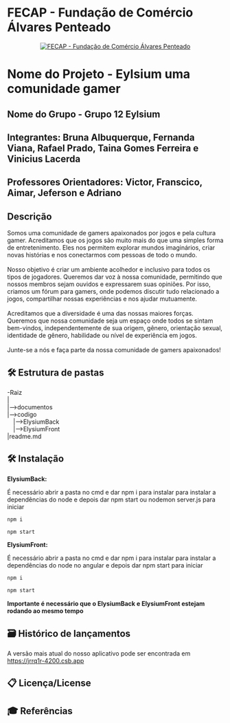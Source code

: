 # FECAP - Fundação de Comércio Álvares Penteado

<p align="center">
<a href= "https://www.fecap.br/"><img src="https://encrypted-tbn0.gstatic.com/images?q=tbn:ANd9GcRhZPrRa89Kma0ZZogxm0pi-tCn_TLKeHGVxywp-LXAFGR3B1DPouAJYHgKZGV0XTEf4AE&usqp=CAU" alt="FECAP - Fundação de Comércio Álvares Penteado" border="0"></a>
</p>

# Nome do Projeto - Eylsium uma comunidade gamer

## Nome do Grupo - Grupo 12 Eylsium

## Integrantes: Bruna Albuquerque, Fernanda Viana, Rafael Prado, Taina Gomes Ferreira e Vinicius Lacerda

## Professores Orientadores: Victor, Franscico, Aimar, Jeferson e Adriano

## Descrição

Somos uma comunidade de gamers apaixonados por jogos e pela cultura gamer. Acreditamos que os jogos são muito mais do que uma simples forma de entretenimento. Eles nos permitem explorar mundos imaginários, criar novas histórias e nos conectarmos com pessoas de todo o mundo.
<br><br>
Nosso objetivo é criar um ambiente acolhedor e inclusivo para todos os tipos de jogadores. Queremos dar voz à nossa comunidade, permitindo que nossos membros sejam ouvidos e expressarem suas opiniões. Por isso, criamos um fórum para gamers, onde podemos discutir tudo relacionado a jogos, compartilhar nossas experiências e nos ajudar mutuamente.
<br><br>
Acreditamos que a diversidade é uma das nossas maiores forças. Queremos que nossa comunidade seja um espaço onde todos se sintam bem-vindos, independentemente de sua origem, gênero, orientação sexual, identidade de gênero, habilidade ou nível de experiência em jogos.
<br><br>
Junte-se a nós e faça parte da nossa comunidade de gamers apaixonados!

## 🛠 Estrutura de pastas

-Raiz<br>
|<br>
|-->documentos<br>
|-->codigo<br>
  &emsp;|-->ElysiumBack<br>
  &emsp;|-->ElysiumFront<br>
|readme.md<br>

## 🛠 Instalação

<b>ElysiumBack:</b>

É necessário abrir a pasta no cmd e dar npm i para instalar para instalar a dependências do node e depois dar npm start ou nodemon server.js para iniciar

```cmd
npm i
```

```cmd
npm start
```

<b>ElysiumFront:</b>

É necessário abrir a pasta no cmd e dar npm i para instalar para instalar a dependências do node no angular e depois dar npm start para iniciar

```cmd
npm i
```

```cmd
npm start
```

<b>Importante é necessário que o ElysiumBack e ElysiumFront estejam rodando ao mesmo tempo</b>

## 🗃 Histórico de lançamentos

A versão mais atual do nosso aplicativo pode ser encontrada em https://jrrq1r-4200.csb.app

## 📋 Licença/License

## 🎓 Referências
